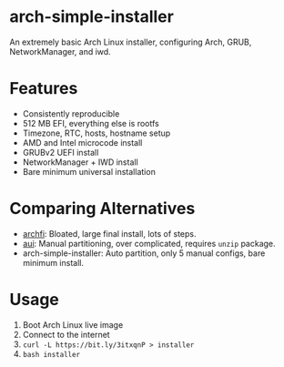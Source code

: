 # arch-simple-installer
An extremely basic Arch Linux installer, configuring Arch, GRUB, NetworkManager, and iwd.

# Features
- Consistently reproducible
- 512 MB EFI, everything else is rootfs
- Timezone, RTC, hosts, hostname setup
- AMD and Intel microcode install
- GRUBv2 UEFI install
- NetworkManager + IWD install
- Bare minimum universal installation

# Comparing Alternatives
- [archfi](https://github.com/MatMoul/archfi): Bloated, large final install, lots of steps.
- [aui](https://github.com/helmuthdu/aui): Manual partitioning, over complicated, requires `unzip` package.
- arch-simple-installer: Auto partition, only 5 manual configs, bare minimum install.

# Usage
1. Boot Arch Linux live image
2. Connect to the internet
3. `curl -L https://bit.ly/3itxqnP > installer`
4. `bash installer`
